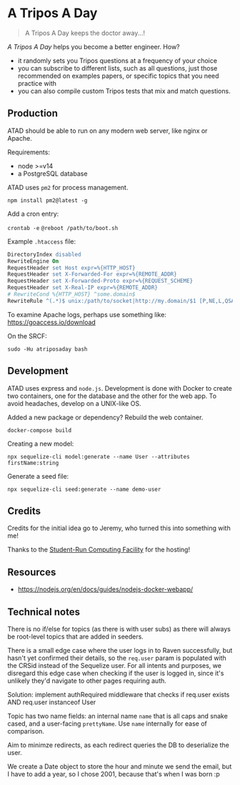# A Tripos A Day

> A Tripos A Day keeps the doctor away...!

*A Tripos A Day* helps you become a better engineer. How?

* it randomly sets you Tripos questions at a frequency of your choice
* you can subscribe to different lists, such as all questions, just those recommended on examples papers, or specific topics that you need practice with
* you can also compile custom Tripos tests that mix and match questions.

## Production

ATAD should be able to run on any modern web server, like nginx or Apache.

Requirements:

* node >=v14
* a PostgreSQL database

ATAD uses `pm2` for process management.

`npm install pm2@latest -g`

Add a cron entry:

`crontab -e`
`@reboot /path/to/boot.sh`

Example `.htaccess` file:

```apache
DirectoryIndex disabled
RewriteEngine On
RequestHeader set Host expr=%{HTTP_HOST}
RequestHeader set X-Forwarded-For expr=%{REMOTE_ADDR}
RequestHeader set X-Forwarded-Proto expr=%{REQUEST_SCHEME}
RequestHeader set X-Real-IP expr=%{REMOTE_ADDR}
# RewriteCond %{HTTP_HOST} ^some.domain$
RewriteRule ^(.*)$ unix:/path/to/socket|http://my.domain/$1 [P,NE,L,QSA]
```

To examine Apache logs, perhaps use something like: https://goaccess.io/download

On the SRCF:

`sudo -Hu atriposaday bash`

## Development

ATAD uses express and `node.js`. Development is done with Docker to create two containers, one for the database and the other for the web app. To avoid headaches, develop on a UNIX-like OS.

Added a new package or dependency? Rebuild the web container.

`docker-compose build`

Creating a new model:

`npx sequelize-cli model:generate --name User --attributes firstName:string`

Generate a seed file:

`npx sequelize-cli seed:generate --name demo-user`


## Credits

Credits for the initial idea go to Jeremy, who  turned this into something with me!

Thanks to the [Student-Run Computing Facility](https://www.srcf.net/) for the hosting!

## Resources

* https://nodejs.org/en/docs/guides/nodejs-docker-webapp/

## Technical notes

There is no if/else for topics (as there is with user subs) as there will always be root-level topics that are added in seeders.

There is a small edge case where the user logs in to Raven successfully, but hasn't yet confirmed their details, so the `req.user` param is populated with the CRSid instead of the Sequelize user. For all intents and purposes, we disregard this edge case when checking if the user is logged in, since it's unlikely they'd navigate to other pages requiring auth.

Solution: implement authRequired middleware that checks if req.user exists AND req.user instanceof User

Topic has two name fields: an internal name `name` that is all caps and snake cased, and a user-facing `prettyName`. Use `name` internally for ease of comparison.

Aim to minimze redirects, as each redirect queries the DB to deserialize the user.

We create a Date object to store the hour and minute we send the email, but I have to add a year, so I chose 2001, because that's when I was born :p